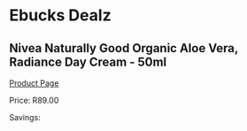 
# Ebucks Dealz
## Nivea Naturally Good Organic Aloe Vera, Radiance Day Cream - 50ml
[Product Page](https://www.ebucks.com/web/shop/productSelected.do?prodId=1169910896&catId=1186086453)

Price: R89.00

Savings: 


	